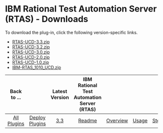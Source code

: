 
# IBM Rational Test Automation Server (RTAS) - Downloads

To download the plug-in, click the following version-specific links.

- [RTAS-UCD-3.3.zip](https://raw.githubusercontent.com/UrbanCode/IBM-UCD-PLUGINS/main/files/RTAS-UCD/RTAS-UCD-3.3.zip)
- [RTAS-UCD-3.2.zip](https://raw.githubusercontent.com/UrbanCode/IBM-UCD-PLUGINS/main/files/RTAS-UCD/RTAS-UCD-3.2.zip)
- [RTAS-UCD-3.0.zip](https://raw.githubusercontent.com/UrbanCode/IBM-UCD-PLUGINS/main/files/RTAS-UCD/RTAS-UCD-3.0.zip)
- [RTAS-UCD-2.0.zip](https://raw.githubusercontent.com/UrbanCode/IBM-UCD-PLUGINS/main/files/RTAS-UCD/RTAS-UCD-2.0.zip)
- [RTAS-UCD-1.0.zip](https://raw.githubusercontent.com/UrbanCode/IBM-UCD-PLUGINS/main/files/RTAS-UCD/RTAS-UCD-1.0.zip)
- [IBM-RTAS_1010_UCD.zip](https://raw.githubusercontent.com/UrbanCode/IBM-UCD-PLUGINS/main/files/RTAS-UCD/IBM-RTAS_1010_UCD.zip)

|Back to ...||Latest Version|IBM Rational Test Automation Server (RTAS) ||||
| :---: | :---: | :---: | :---: | :---: | :---: | :---: |
|[All Plugins](../../index.md)|[Deploy Plugins](../README.md)|[3.3](https://raw.githubusercontent.com/UrbanCode/IBM-UCD-PLUGINS/main/files/RTAS-UCD/RTAS-UCD-3.3.zip)|[Readme](README.md)|[Overview](overview.md)|[Usage](usage.md)|[Steps](steps.md)|
